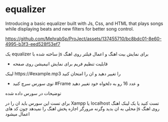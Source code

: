 # equalizer
Introducing a basic equalizer built with Js, Css, and HTML that plays songs while displaying beats and new filters for better song control.


https://github.com/MehrabSp/ProJect/assets/137455710/bc8bdc01-8e60-4995-b3f3-eed528f53ef7





  یک equalizer ساخته شده با js برای نمایش بیت اهنگ و اعمال فیلتر روی اهنگ
  - قابلیت تنظیم فریم برای نمایش انیمیشن روی صفحه

لینک https://#example.mp3 را تغییر دهید و ان را امتحان کنید

- توی سورس سرچ کنید #Frame و عدد 16 رو به دلخواه خود تغییر دهید

توضیحات در سورس داده شده

برای تست این سورس باید ان را در Xampp یا localhost تست کنید یا یک لینک اهنگ محلی به ان بدید وگرنه مرورگر اجازه پخش اهنگ را نمیدهد چون کد های js روی اهنگ اعمال میشود
